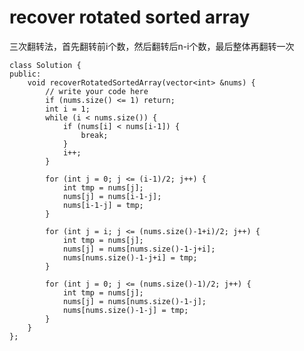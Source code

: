 # recover rotated sorted array

三次翻转法，首先翻转前i个数，然后翻转后n-i个数，最后整体再翻转一次

    class Solution {
    public:
        void recoverRotatedSortedArray(vector<int> &nums) {
            // write your code here
            if (nums.size() <= 1) return;
            int i = 1;
            while (i < nums.size()) {
                if (nums[i] < nums[i-1]) {
                    break;
                }
                i++;
            }

            for (int j = 0; j <= (i-1)/2; j++) {
                int tmp = nums[j];
                nums[j] = nums[i-1-j];
                nums[i-1-j] = tmp;
            }

            for (int j = i; j <= (nums.size()-1+i)/2; j++) {
                int tmp = nums[j];
                nums[j] = nums[nums.size()-1-j+i];
                nums[nums.size()-1-j+i] = tmp;
            }

            for (int j = 0; j <= (nums.size()-1)/2; j++) {
                int tmp = nums[j];
                nums[j] = nums[nums.size()-1-j];
                nums[nums.size()-1-j] = tmp;
            }
        }
    };

